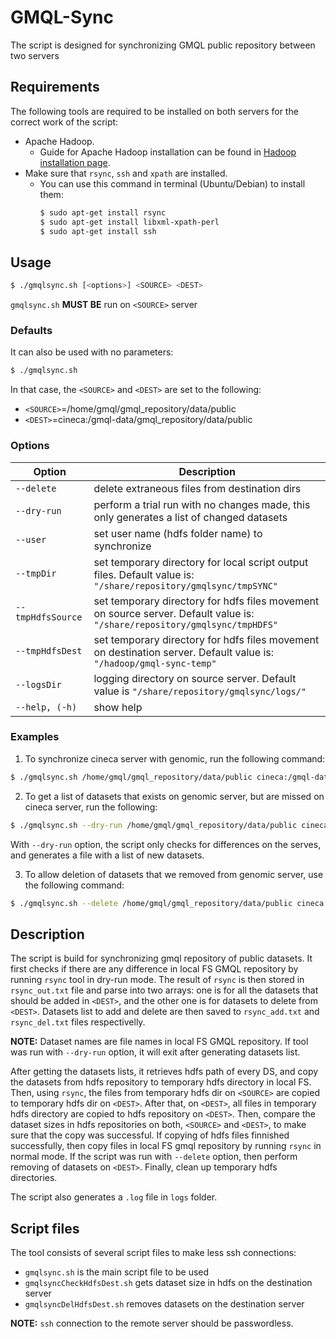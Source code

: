 # GMQL-Sync
The script is designed for synchronizing GMQL public repository between two servers

## Requirements
The following tools are required to be installed on both servers for the correct work of the script:
   - Apache Hadoop.
      - Guide for Apache Hadoop installation can be found in [Hadoop installation page](https://hadoop.apache.org/docs/stable/hadoop-project-dist/hadoop-common/SingleCluster.html).
   - Make sure that `rsync`, `ssh` and `xpath` are installed.
      - You can use this command in terminal (Ubuntu/Debian) to install them:
          ```sh
         $ sudo apt-get install rsync
         $ sudo apt-get install libxml-xpath-perl
         $ sudo apt-get install ssh
         ```
## Usage
```sh
$ ./gmqlsync.sh [<options>] <SOURCE> <DEST>
```
`gmqlsync.sh` **MUST BE** run on `<SOURCE>` server
   
### Defaults
It can also be used with no parameters:
   ```sh 
   $ ./gmqlsync.sh
   ```
In that case, the `<SOURCE>` and `<DEST>` are set to the following:
  - `<SOURCE>`=/home/gmql/gmql_repository/data/public
  - `<DEST>`=cineca:/gmql-data/gmql_repository/data/public

### Options
| Option            | Description |
|-------------------|-------------|
|  `--delete`       | delete extraneous files from destination dirs|
|  `--dry-run`      | perform a trial run with no changes made, this only generates a list of changed datasets|
|  `--user`         | set user name (hdfs folder name) to synchronize|
|  `--tmpDir`       | set temporary directory for local script output files. Default value is: <br/> `"/share/repository/gmqlsync/tmpSYNC"`|
|  `--tmpHdfsSource`| set temporary directory for hdfs files movement on source server. Default value is: <br/> `"/share/repository/gmqlsync/tmpHDFS"`|
|  `--tmpHdfsDest`  | set temporary directory for hdfs files movement on destination server. Default value is: <br/> `"/hadoop/gmql-sync-temp"`|
|  `--logsDir`      | logging directory on source server. Default value is  `"/share/repository/gmqlsync/logs/"`|
|  `--help, (-h)`   | show help|

### Examples

1. To synchronize cineca server with genomic, run the following command:
```sh
$ ./gmqlsync.sh /home/gmql/gmql_repository/data/public cineca:/gmql-data/gmql_repository/data/public
```
2. To get a list of datasets that exists on genomic server, but are missed on cineca server, run the following:
```sh
$ ./gmqlsync.sh --dry-run /home/gmql/gmql_repository/data/public cineca:/gmql-data/gmql_repository/data/public
```
   With `--dry-run` option, the script only checks for differences on the serves, and generates a file with a list of new     datasets.

3. To allow deletion of datasets that we removed from genomic server, use the following command:
```sh
$ ./gmqlsync.sh --delete /home/gmql/gmql_repository/data/public cineca:/gmql-data/gmql_repository/data/public
```

## Description
The script is build for synchronizing gmql repository of public datasets.
It first checks if there are any difference in local FS GMQL repository by running `rsync` tool in dry-run mode.
The result of `rsync` is then stored in `rsync_out.txt` file and parse into two arrays: one is for all the datasets that should be added in `<DEST>`, and the other one is for datasets to delete from `<DEST>`. Datasets list to add and delete are then saved to `rsync_add.txt` and `rsync_del.txt` files respectivelly.

**NOTE:** Dataset names are file names in local FS GMQL repository. If tool was run with `--dry-run` option, it will exit after generating datasets list.

After getting the datasets lists, it retrieves hdfs path of every DS, and copy the datasets from hdfs repository to temporary hdfs directory in local FS.
Then, using `rsync`, the files from temporary hdfs dir on `<SOURCE>` are copied to temporary hdfs dir on `<DEST>`.
After that, on `<DEST>`, all files in temporary hdfs directory are copied to hdfs repository on `<DEST>`.
Then, compare the dataset sizes in hdfs repositories on both, `<SOURCE>` and `<DEST>`, to make sure that the copy was successful.
If copying of hdfs files finnished successfully, then copy files in local FS gmql repository by running `rsync` in normal mode.
If the script was run with `--delete` option, then perform removing of datasets on `<DEST>`.
Finally, clean up temporary hdfs directories.

The script also generates a `.log` file in `logs` folder.

## Script files
The tool consists of several script files to make less ssh connections:
- `gmqlsync.sh` is the main script file to be used
- `gmqlsyncCheckHdfsDest.sh` gets dataset size in hdfs on the destination server
- `gmqlsyncDelHdfsDest.sh` removes datasets on the destination server

**NOTE:** `ssh` connection to the remote server should be passwordless.


